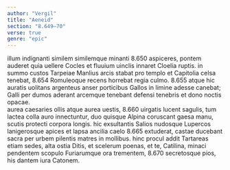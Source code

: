 ```yaml
---
author: "Vergil"
title: "Aeneid"
section: "8.649–70"
verse: true
genre: "epic"
---
```


illum indignanti similem similemque minanti
8.650
aspiceres, pontem auderet quia uellere Cocles
et fluuium uinclis innaret Cloelia ruptis.
in summo custos Tarpeiae Manlius arcis
stabat pro templo et Capitolia celsa tenebat,
8.654
Romuleoque recens horrebat regia culmo.
8.655
atque hic auratis uolitans argenteus anser
porticibus Gallos in limine adesse canebat;
Galli per dumos aderant arcemque tenebant
defensi tenebris et dono noctis opacae.  
aurea caesaries ollis atque aurea uestis,
8.660
uirgatis lucent sagulis, tum lactea colla
auro innectuntur, duo quisque Alpina coruscant
gaesa manu, scutis protecti corpora longis.
hic exsultantis Salios nudosque Lupercos
lanigerosque apices et lapsa ancilia caelo
8.665
extuderat, castae ducebant sacra per urbem
pilentis matres in mollibus. hinc procul addit
Tartareas etiam sedes, alta ostia Ditis,
et scelerum poenas, et te, Catilina, minaci
pendentem scopulo Furiarumque ora trementem,
8.670
secretosque pios, his dantem iura Catonem.